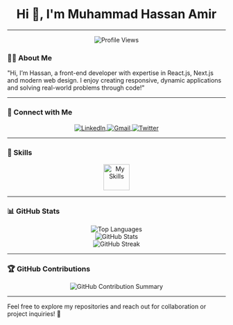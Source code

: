 <h1 align="center">Hi 👋, I'm Muhammad Hassan Amir</h1>

---
<p align="center">
	<img src="https://komarev.com/ghpvc/?username=hassanamir05&label=Profile%20views&color=0e75b6&style=flat" alt="Profile Views" />
</p>

### 💁‍♂️ About Me
<p>"Hi, I’m Hassan, a front-end developer with expertise in React.js, Next.js and modern web design. I enjoy creating responsive, dynamic applications and solving real-world problems through code!"</p>

---

### 📱 Connect with Me
<p align="center">
	<a href="https://www.linkedin.com/in/muhammadhassanamir/" target="_blank">
		<img align="center" src="https://skillicons.dev/icons?i=linkedin" alt="LinkedIn">
	</a>
 	<a href="mailto:hassanamir0506@gmail.com" target="_blank">
		<img align="center" src="https://skillicons.dev/icons?i=gmail" alt="Gmail">
	</a>
	<a href="https://x.com/Hassanamir0506" target="_blank">
		<img align="center" src="https://skillicons.dev/icons?i=twitter" alt="Twitter">
	</a>
</p>

---

### 🚀 Skills
<div align="center">
	<img align="center" height="60px" src="https://skillicons.dev/icons?i=next,react,ts,js,python,redux,firebase,supabase,tailwind,materialui,html,css,bootstrap,cpp" alt="My Skills">
</div>

---

### 📊 GitHub Stats

<div align="center">
	<img src="https://github-readme-stats.vercel.app/api/top-langs/?username=hassanamir05&layout=compact&theme=dark" alt="Top Languages" />
</div>

<div align="center">
	<img src="https://github-readme-stats.vercel.app/api?username=hassanamir05&show_icons=true&theme=dark" alt="GitHub Stats" />
</div>

<div align="center">
	<img src="https://github-readme-streak-stats.herokuapp.com/?user=hassanamir05&theme=dark" alt="GitHub Streak" />
</div>



---

### 🏆 GitHub Contributions
<p align="center">
	<img src="https://github-profile-summary-cards.vercel.app/api/cards/profile-details?username=hassanamir05&theme=dark" alt="GitHub Contribution Summary" />
</p>


---

Feel free to explore my repositories and reach out for collaboration or project inquiries! 🌟
